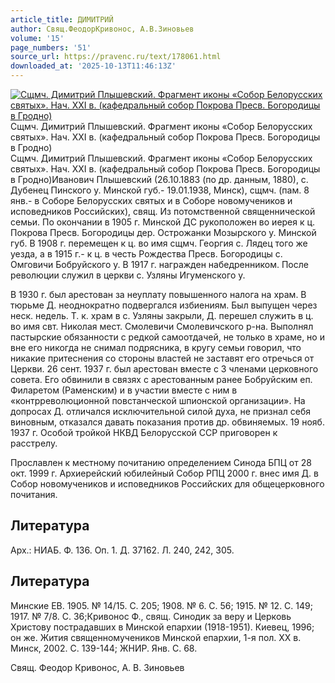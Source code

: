 ```yaml
---
article_title: ДИМИТРИЙ
author: Свящ.ФеодорКривонос, А.В.Зиновьев
volume: '15'
page_numbers: '51'
source_url: https://pravenc.ru/text/178061.html
downloaded_at: '2025-10-13T11:46:13Z'
---
```


[![Сщмч. Димитрий Плышевский. Фрагмент иконы «Собор Белорусских святых». Нач. XXI в. (кафедральный собор Покрова Пресв. Богородицы в Гродно)](https://pravenc.ru/data/819/484/1234/i200.jpg "Кликните для увеличения картинки")](https://pravenc.ru/data/819/484/1234/i400.jpg)Сщмч. Димитрий Плышевский. Фрагмент иконы «Собор Белорусских святых». Нач. XXI в. (кафедральный собор Покрова Пресв. Богородицы в Гродно)  
Сщмч. Димитрий Плышевский. Фрагмент иконы «Собор Белорусских святых». Нач. XXI в. (кафедральный собор Покрова Пресв. Богородицы в Гродно)Иванович Плышевский (26.10.1883 (по др. данным, 1880), с. Дубенец Пинского у. Минской губ.- 19.01.1938, Минск), сщмч. (пам. 8 янв.- в Соборе Белорусских святых и в Соборе новомучеников и исповедников Российских), свящ. Из потомственной священнической семьи. По окончании в 1905 г. Минской ДС рукоположен во иерея к ц. Покрова Пресв. Богородицы дер. Острожанки Мозырского у. Минской губ. В 1908 г. перемещен к ц. во имя сщмч. Георгия с. Лядец того же уезда, а в 1915 г.- к ц. в честь Рождества Пресв. Богородицы с. Омговичи Бобруйского у. В 1917 г. награжден набедренником. После революции служил в церкви с. Узляны Игуменского у.

В 1930 г. был арестован за неуплату повышенного налога на храм. В тюрьме Д. неоднократно подвергался избиениям. Был выпущен через неск. недель. Т. к. храм в с. Узляны закрыли, Д. перешел служить в ц. во имя свт. Николая мест. Смолевичи Смолевичского р-на. Выполнял пастырские обязанности с редкой самоотдачей, не только в храме, но и вне его никогда не снимал подрясника, в кругу семьи говорил, что никакие притеснения со стороны властей не заставят его отречься от Церкви. 26 сент. 1937 г. был арестован вместе с 3 членами церковного совета. Его обвинили в связях с арестованным ранее Бобруйским еп. Филаретом (Раменским) и в участии вместе с ним в «контрреволюционной повстанческой шпионской организации». На допросах Д. отличался исключительной силой духа, не признал себя виновным, отказался давать показания против др. обвиняемых. 19 нояб. 1937 г. Особой тройкой НКВД Белорусской ССР приговорен к расстрелу.

Прославлен к местному почитанию определением Синода БПЦ от 28 окт. 1999 г. Архиерейский юбилейный Собор РПЦ 2000 г. 
внес имя Д. в Собор новомучеников и исповедников Российских для общецерковного почитания.

## Литература

Арх.: НИАБ. Ф. 136. Оп. 1. Д. 37162. Л. 240, 242, 305.

## Литература

Минские ЕВ. 1905. № 14/15. С. 205; 1908. № 6. С. 56; 1915. № 12. С. 149; 1917. № 7/8. С. 36;Кривонос Ф., свящ. Синодик за веру и Церковь Христову пострадавших в Минской епархии (1918-1951). Киевец, 1996; он же. Жития священномучеников Минской епархии, 1-я пол. ХХ в. Минск, 2002. С. 139-144; ЖНИР. Янв. С. 68.

Свящ.  Феодор Кривонос, А.  В.  Зиновьев
